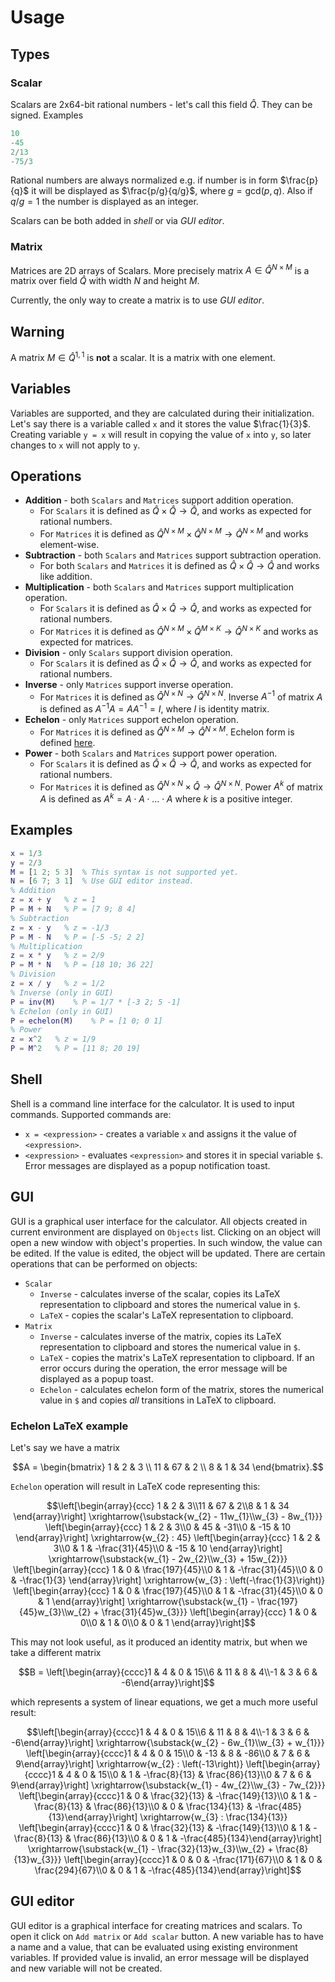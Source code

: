 # Usage

## Types

### Scalar

Scalars are 2x64-bit rational numbers - let's call this field $\hat{Q}$. They can be signed. Examples

```matlab
10
-45
2/13
-75/3
```

Rational numbers are always normalized e.g. if number is in form $\frac{p}{q}$ it will be
displayed as $\frac{p/g}{q/g}$, where $g=\text{gcd}(p, q)$. Also if $q/g = 1$ the number is displayed as an integer.

Scalars can be both added in *shell* or via *GUI editor*.

### Matrix

Matrices are 2D arrays of Scalars. More precisely matrix $A \in \hat{Q}^{N\times M}$
is a matrix over field $\hat{Q}$ with width $N$ and height $M$.

Currently, the only way to create a matrix is to use *GUI editor*.

## Warning

A matrix $M\in \hat{Q}^{1,1}$ is **not** a scalar. It is a matrix with one element.

## Variables

Variables are supported, and they are calculated during their initialization. Let's say
there is a variable called `x` and it stores the value $\frac{1}{3}$. Creating variable
`y = x` will result in copying the value of `x` into `y`, so later changes to `x`
will not apply to `y`.

## Operations

* **Addition** - both `Scalars` and `Matrices` support addition operation.
    * For `Scalars` it is defined as $\hat{Q} \times \hat{Q} \to \hat{Q}$, and works as expected for rational numbers.
    * For `Matrices` it is defined as $\hat{Q}^{N\times M} \times \hat{Q}^{N\times M} \to \hat{Q}^{N\times M}$ and works
      element-wise.
* **Subtraction** - both `Scalars` and `Matrices` support subtraction operation.
    * For both `Scalars` and `Matrices` it is defined as $\hat{Q} \times \hat{Q} \to \hat{Q}$ and works like addition.
* **Multiplication** - both `Scalars` and `Matrices` support multiplication operation.
    * For `Scalars` it is defined as $\hat{Q} \times \hat{Q} \to \hat{Q}$, and works as expected for rational numbers.
    * For `Matrices` it is defined as $\hat{Q}^{N\times M} \times \hat{Q}^{M\times K} \to \hat{Q}^{N\times K}$ and works
      as expected for matrices.
* **Division** - only `Scalars` support division operation.
    * For `Scalars` it is defined as $\hat{Q} \times \hat{Q} \to \hat{Q}$, and works as expected for rational numbers.
* **Inverse** - only `Matrices` support inverse operation.
    * For `Matrices` it is defined as $\hat{Q}^{N\times N} \to \hat{Q}^{N\times N}$. Inverse $A^{-1}$ of matrix $A$ is
      defined as $A^{-1}A = AA^{-1} = I$, where $I$ is identity matrix.
* **Echelon** - only `Matrices` support echelon operation.
    * For `Matrices` it is defined as $\hat{Q}^{N\times M} \to \hat{Q}^{N\times M}$. Echelon form is
      defined [here](https://en.wikipedia.org/wiki/Row_echelon_form).
* **Power** - both `Scalars` and `Matrices` support power operation.
    * For `Scalars` it is defined as $\hat{Q} \times \hat{Q} \to \hat{Q}$, and works as expected for rational numbers.
    * For `Matrices` it is defined as $\hat{Q}^{N\times N} \times \hat{Q} \to \hat{Q}^{N\times N}$. Power $A^k$ of
      matrix $A$ is defined as $A^k = A \cdot A \cdot \dots \cdot A$ where $k$ is a positive integer.

## Examples

```matlab
x = 1/3
y = 2/3
M = [1 2; 5 3]  % This syntax is not supported yet.
N = [6 7; 3 1]  % Use GUI editor instead.
% Addition
z = x + y   % z = 1
P = M + N   % P = [7 9; 8 4]
% Subtraction
z = x - y   % z = -1/3
P = M - N   % P = [-5 -5; 2 2]
% Multiplication
z = x * y   % z = 2/9
P = M * N   % P = [18 10; 36 22]
% Division
z = x / y   % z = 1/2
% Inverse (only in GUI)
P = inv(M)    % P = 1/7 * [-3 2; 5 -1]
% Echelon (only in GUI)
P = echelon(M)    % P = [1 0; 0 1]
% Power
z = x^2   % z = 1/9
P = M^2   % P = [11 8; 20 19]
```

## Shell

Shell is a command line interface for the calculator. It is used to input commands.
Supported commands are:

* `x = <expression>` - creates a variable `x` and assigns it the value of `<expression>`.
* `<expression>` - evaluates `<expression>` and stores it in special variable `$`.
  Error messages are displayed as a popup notification toast.

## GUI

GUI is a graphical user interface for the calculator. All objects created in current environment are displayed
on `Objects` list. Clicking on an object will open a new window with object's properties. In such window,
the value can be edited. If the value is edited, the object will be updated.
There are certain operations that can be performed on objects:

* `Scalar`
    * `Inverse` - calculates inverse of the scalar, copies its LaTeX representation to clipboard and stores the
      numerical value in `$`.
    * `LaTeX` - copies the scalar's LaTeX representation to clipboard.
* `Matrix`
    * `Inverse` - calculates inverse of the matrix, copies its LaTeX representation to clipboard and stores the
      numerical value in `$`.
    * `LaTeX` - copies the matrix's LaTeX representation to clipboard.
      If an error occurs during the operation, the error message will be displayed as a popup toast.
    * `Echelon` - calculates echelon form of the matrix, stores the numerical value in `$` and copies *all* transitions
      in LaTeX to clipboard.

### Echelon LaTeX example

Let's say we have a matrix

```math
A = \begin{bmatrix} 1 & 2 & 3 \\ 11 & 67 & 2 \\ 8 & 1 & 34 \end{bmatrix}.
```

`Echelon` operation will result in LaTeX code representing this:

```math
\left[\begin{array}{ccc}
1 & 2 & 3\\11 & 67 & 2\\8 & 1 & 34
\end{array}\right]
\xrightarrow{\substack{w_{2} - 11w_{1}\\w_{3} - 8w_{1}}} \left[\begin{array}{ccc}
1 & 2 & 3\\0 & 45 & -31\\0 & -15 & 10
\end{array}\right]
\xrightarrow{w_{2} : 45} \left[\begin{array}{ccc}
1 & 2 & 3\\0 & 1 & -\frac{31}{45}\\0 & -15 & 10
\end{array}\right]
\xrightarrow{\substack{w_{1} - 2w_{2}\\w_{3} + 15w_{2}}} \left[\begin{array}{ccc}
1 & 0 & \frac{197}{45}\\0 & 1 & -\frac{31}{45}\\0 & 0 & -\frac{1}{3}
\end{array}\right]
\xrightarrow{w_{3} : \left(-\frac{1}{3}\right)} \left[\begin{array}{ccc}
1 & 0 & \frac{197}{45}\\0 & 1 & -\frac{31}{45}\\0 & 0 & 1
\end{array}\right]
\xrightarrow{\substack{w_{1} - \frac{197}{45}w_{3}\\w_{2} + \frac{31}{45}w_{3}}} \left[\begin{array}{ccc}
1 & 0 & 0\\0 & 1 & 0\\0 & 0 & 1
\end{array}\right]
```

This may not look useful, as it produced an identity matrix, but when we take a different matrix

```math
B = \left[\begin{array}{cccc}1 & 4 & 0 & 15\\6 & 11 & 8 & 4\\-1 & 3 & 6 & -6\end{array}\right]
```

which represents a system of linear equations, we get a much more useful result:

```math
\left[\begin{array}{cccc}1 & 4 & 0 & 15\\6 & 11 & 8 & 4\\-1 & 3 & 6 & -6\end{array}\right]
\xrightarrow{\substack{w_{2} - 6w_{1}\\w_{3} + w_{1}}} \left[\begin{array}{cccc}1 & 4 & 0 & 15\\0 & -13 & 8 & -86\\0 & 7 & 6 & 9\end{array}\right]
\xrightarrow{w_{2} : \left(-13\right)} \left[\begin{array}{cccc}1 & 4 & 0 & 15\\0 & 1 & -\frac{8}{13} & \frac{86}{13}\\0 & 7 & 6 & 9\end{array}\right]
\xrightarrow{\substack{w_{1} - 4w_{2}\\w_{3} - 7w_{2}}} \left[\begin{array}{cccc}1 & 0 & \frac{32}{13} & -\frac{149}{13}\\0 & 1 & -\frac{8}{13} & \frac{86}{13}\\0 & 0 & \frac{134}{13} & -\frac{485}{13}\end{array}\right]
\xrightarrow{w_{3} : \frac{134}{13}} \left[\begin{array}{cccc}1 & 0 & \frac{32}{13} & -\frac{149}{13}\\0 & 1 & -\frac{8}{13} & \frac{86}{13}\\0 & 0 & 1 & -\frac{485}{134}\end{array}\right]
\xrightarrow{\substack{w_{1} - \frac{32}{13}w_{3}\\w_{2} + \frac{8}{13}w_{3}}} \left[\begin{array}{cccc}1 & 0 & 0 & -\frac{171}{67}\\0 & 1 & 0 & \frac{294}{67}\\0 & 0 & 1 & -\frac{485}{134}\end{array}\right]
```

## GUI editor

GUI editor is a graphical interface for creating matrices and scalars. To open it click on `Add matrix` or `Add scalar`
button.
A new variable has to have a name and a value, that can be evaluated using existing environment variables.
If provided value is invalid, an error message will be displayed and new variable will not be created.

